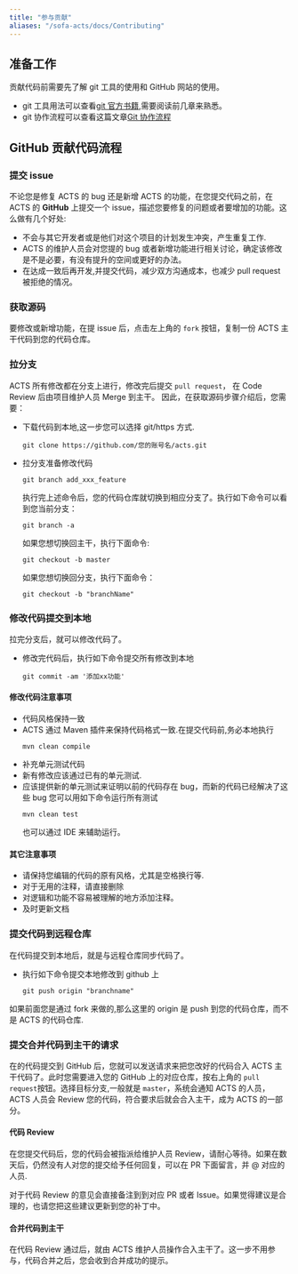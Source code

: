 ```yaml
---
title: "参与贡献"
aliases: "/sofa-acts/docs/Contributing"
---
```


## 准备工作

贡献代码前需要先了解 git 工具的使用和 GitHub 网站的使用。

* git 工具用法可以查看[git 官方书籍](http://git-scm.com/book/zh/v1),需要阅读前几章来熟悉。
* git 协作流程可以查看这篇文章[Git 协作流程](http://www.ruanyifeng.com/blog/2015/12/git-workflow.html)

## GitHub 贡献代码流程

### 提交 issue

不论您是修复 ACTS 的 bug 还是新增 ACTS 的功能，在您提交代码之前，在 ACTS 的 __GitHub__ 上提交一个 issue，描述您要修复的问题或者要增加的功能。这么做有几个好处:

* 不会与其它开发者或是他们对这个项目的计划发生冲突，产生重复工作.
* ACTS 的维护人员会对您提的 bug 或者新增功能进行相关讨论，确定该修改是不是必要，有没有提升的空间或更好的办法。
* 在达成一致后再开发,并提交代码，减少双方沟通成本，也减少 pull request 被拒绝的情况。

### 获取源码

要修改或新增功能，在提 issue 后，点击左上角的 `fork` 按钮，复制一份 ACTS 主干代码到您的代码仓库。

### 拉分支

ACTS 所有修改都在分支上进行，修改完后提交 `pull request`， 在 Code Review 后由项目维护人员 Merge 到主干。
因此，在获取源码步骤介绍后，您需要：

* 下载代码到本地,这一步您可以选择 git/https 方式.
    ```plain
    git clone https://github.com/您的账号名/acts.git 
    ```
* 拉分支准备修改代码
    ```plain
    git branch add_xxx_feature
    ```
    执行完上述命令后，您的代码仓库就切换到相应分支了。执行如下命令可以看到您当前分支：
    ```plain
    git branch -a
    ```
    如果您想切换回主干，执行下面命令:
    ```plain
    git checkout -b master
    ```
    如果您想切换回分支，执行下面命令：
    ```plain
    git checkout -b "branchName"
    ```

### 修改代码提交到本地

拉完分支后，就可以修改代码了。

* 修改完代码后，执行如下命令提交所有修改到本地

    ```plain
    git commit -am '添加xx功能'
    ```

#### 修改代码注意事项

* 代码风格保持一致
* ACTS 通过 Maven 插件来保持代码格式一致.在提交代码前,务必本地执行
    ```plain
    mvn clean compile
    ```
* 补充单元测试代码
* 新有修改应该通过已有的单元测试.
* 应该提供新的单元测试来证明以前的代码存在 bug，而新的代码已经解决了这些 bug
    您可以用如下命令运行所有测试
    ```plain
    mvn clean test
    ```
    也可以通过 IDE 来辅助运行。

#### 其它注意事项

* 请保持您编辑的代码的原有风格，尤其是空格换行等.
* 对于无用的注释，请直接删除
* 对逻辑和功能不容易被理解的地方添加注释。
* 及时更新文档

### 提交代码到远程仓库

在代码提交到本地后，就是与远程仓库同步代码了。
* 执行如下命令提交本地修改到 github 上

    ```plain
    git push origin "branchname"
    ```

如果前面您是通过 fork 来做的,那么这里的 origin 是 push 到您的代码仓库，而不是 ACTS 的代码仓库.

### 提交合并代码到主干的请求

在的代码提交到 GitHub 后，您就可以发送请求来把您改好的代码合入 ACTS 主干代码了。此时您需要进入您的 GitHub 上的对应仓库，按右上角的 `pull request`按钮。选择目标分支,一般就是 `master`，系统会通知 ACTS 的人员， ACTS 人员会 Review 您的代码，符合要求后就会合入主干，成为 ACTS 的一部分。

#### 代码 Review

在您提交代码后，您的代码会被指派给维护人员 Review，请耐心等待。如果在数天后，仍然没有人对您的提交给予任何回复，可以在 PR 下面留言，并 @ 对应的人员.

对于代码 Review 的意见会直接备注到到对应 PR 或者 Issue。如果觉得建议是合理的，也请您把这些建议更新到您的补丁中。

#### 合并代码到主干

在代码 Review 通过后，就由 ACTS 维护人员操作合入主干了。这一步不用参与，代码合并之后，您会收到合并成功的提示。
